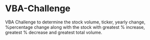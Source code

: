 # VBA-Challenge
VBA Challenge to determine the stock volume, ticker, yearly change, %percentage change along with the stock with greatest % increase, greatest % decrease and greatest total volume.
